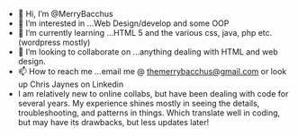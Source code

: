 - 👋 Hi, I’m @MerryBacchus
- 👀 I’m interested in ...Web Design/develop and some OOP
- 🌱 I’m currently learning ...HTML 5 and the various css, java, php etc. (wordpress mostly)
- 💞️ I’m looking to collaborate on ...anything dealing with HTML and web design.
- 📫 How to reach me ...email me @ themerrybacchus@gmail.com or look up Chris Jaynes on Linkedin
- I am relatively new to online collabs, but have been dealing with code for several years. My experience shines mostly in seeing the details, troubleshooting,
  and patterns in things. Which translate well in coding, but may have its drawbacks, but less updates later!

<!---
MerryBacchus/MerryBacchus is a ✨ special ✨ repository because its `README.md` (this file) appears on your GitHub profile.
You can click the Preview link to take a look at your changes.
--->
